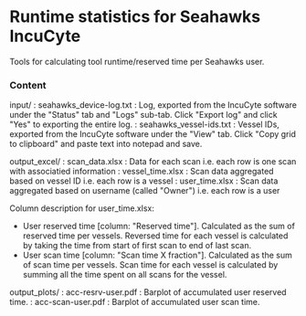 # Runtime statistics for Seahawks IncuCyte
Tools for calculating tool runtime/reserved time per Seahawks user. 


### Content
input/
: seahawks_device-log.txt : Log, exported from the IncuCyte software under the "Status" tab and "Logs" sub-tab. Click "Export log" and click "Yes" to exporting the entire log.
: seahawks_vessel-ids.txt : Vessel IDs, exported from the IncuCyte software under the "View" tab. Click "Copy grid to clipboard" and paste text into notepad and save.

output_excel/
: scan_data.xlsx : Data for each scan i.e. each row is one scan with associatied information
: vessel_time.xlsx : Scan data aggregated based on vessel ID i.e. each row is a vessel
: user_time.xlsx : Scan data aggregated based on username (called "Owner") i.e. each row is a user

Column description for user_time.xlsx:
* User reserved time [column: "Reserved time"]. Calculated as the sum of reserved time per vessels. Reversed time for each vessel is calculated by taking the time from start of first scan to end of last scan.
* User scan time [column: "Scan time X fraction"]. Calculated as the sum of scan time per vessels. Scan time for each vessel is calculated by summing all the time spent on all scans for the vessel.


output_plots/
: acc-resrv-user.pdf : Barplot of accumulated user reserved time.
: acc-scan-user.pdf : Barplot of accumulated user scan time.
